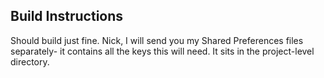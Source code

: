 ## Build Instructions
Should build just fine. Nick, I will send you my Shared Preferences files separately-
it contains all the keys this will need. It sits in the project-level directory.
